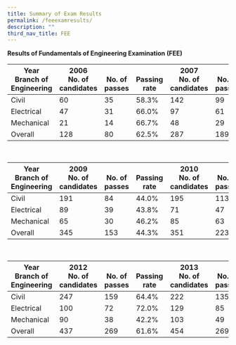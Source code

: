 ```yaml
---
title: Summary of Exam Results
permalink: /feeexamresults/
description: ""
third_nav_title: FEE
---
```

**Results of Fundamentals of Engineering Examination (FEE)**

|Year<br>Branch of Engineering|2006<br>No. of candidates|<br>No. of passes|<br>Passing rate|2007<br>No. of candidates|<br>No. of passes|<br>Passing rate|2008<br>No. of candidates|<br>No. of passes|<br>Passing rate|
| -------- | -------- | -------- | -------- | -------- | -------- |-------- | -------- | -------- | -------- |
|Civil|60|35|58.3%|142|99|69.7%|155|108|69.7%|
|Electrical|47|31|66.0%|97|61|62.9%|108|65|60.2%|
|Mechanical|21|14|66.7%|48|29|60.4%|79|39|49.4%|
|Overall|128|80|62.5%|287|189|65.9%|342|212|62.0%|

<br>

|Year<br>Branch of Engineering|2009<br>No. of candidates|<br>No. of passes|<br>Passing rate|2010<br>No. of candidates|<br>No. of passes|<br>Passing rate|2011<br>No. of candidates|<br>No. of passes|<br>Passing rate|
| -------- | -------- | -------- | -------- | -------- | -------- |-------- | -------- | -------- | -------- |
|Civil|191|84|44.0%|195|113|57.9%|226|145|64.2%|
|Electrical|89|39|43.8%|71|47|66.2%|103|62|60.2%|
|Mechanical|65|30|46.2%|85|63|74.1%|83|58|69.9%|
|Overall|345|153|44.3%|351|223|63.5%|412|265|64.3%|

<br>

|Year<br>Branch of Engineering|2012<br>No. of candidates|<br>No. of passes|<br>Passing rate|2013<br>No. of candidates|<br>No. of passes|<br>Passing rate|2014<br>No. of candidates|<br>No. of passes|<br>Passing rate|
| -------- | -------- | -------- | -------- | -------- | -------- |-------- | -------- | -------- | -------- |
|Civil|247|159|64.4%|222|135|60.8%|250|151|60.4%|
|Electrical|100|72|72.0%|129|85|65.9%|137|92|67.2%|
|Mechanical|90|38|42.2%|103|49|47.6%|109|58|53.2%|
|Overall|437|269|61.6%|454|269|59.3%|496|301|60.7%|